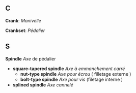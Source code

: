 

## C

**Crank**: *Manivelle*

**Crankset**: *Pédalier*

## S

**Spindle** *Axe* de pédalier

* **square-tapered spindle** *Axe à emmanchement carré*
    * **nut-type spindle** *Axe pour écrou* ( filletage externe )
    * **bolt-type spindle** *Axe pour vis* (filetage interne )
* **splined spindle** *Axe cannelé*
